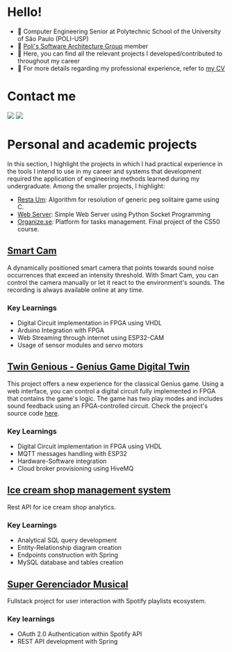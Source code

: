 # Hello!

- 🔭 Computer Engineering Senior at Polytechnic School of the University of São Paulo (POLI-USP)
- 📖 [Poli's Software Architecture Group](https://www.linkedin.com/company/garsoft) member
- 💬 Here, you can find all the relevant projects I developed/contributed to throughout my career
- 💬 For more details regarding my professional experience, refer to [my CV](https://drive.google.com/file/d/1bE47gwdtuRyLdWqqH4mdPMoPfi93M7jG/view?usp=sharing)

# Contact me
  
<div>
<a href=https://www.linkedin.com/in/henriquepaes1/" target="_blank"><img src="https://img.shields.io/badge/-LinkedIn-%230077B5?style=for-the-badge&logo=linkedin&logoColor=white" target="_blank"></a> 
<a href = "mailto:henriquee.paes1@gmail.com"><img src="https://img.shields.io/badge/-Gmail-%23333?style=for-the-badge&logo=gmail&logoColor=white" target="_blank"></a>
</div>
  
# Personal and academic projects
In this section, I highlight the projects in which I had practical experience in the tools I intend to use in my career and systems that development required the application 
of engineering methods learned during my undergraduate. Among the smaller projects, I highlight: 

- [Resta Um](https://github.com/henriquepaes1/restaum): Algorithm for resolution of generic peg solitaire game using C.
- [Web Server](https://github.com/henriquepaes1/servidor-web): Simple Web Server using Python Socket Programming
- [Organize.se](https://github.com/henriquepaes1/organizese): Platform for tasks management. Final project of the CS50 course.

## [Smart Cam](https://www.canva.com/design/DAF79YRvrBc/8r4vmDkX1FXDvOye1nYRnA/edit)
A dynamically positioned smart camera that points towards sound noise occurrences that exceed an intensity threshold.
With Smart Cam, you can control the camera manually or let it react to the environment's sounds. The recording is always available online at any time.

### Key Learnings
- Digital Circuit implementation in FPGA using VHDL
- Arduino Integration with FPGA
- Web Streaming through internet using ESP32-CAM
- Usage of sensor modules and servo motors

## [Twin Genious - Genius Game Digital Twin](https://www.canva.com/design/DAFxDvowMMk/fmFql6FsF3cnarBq7WEV1A/edit?utm_content=DAFxDvowMMk&utm_campaign=designshare&utm_medium=link2&utm_source=sharebutton)
  This project offers a new experience for the classical Genius game.
Using a web interface, you can control a digital circuit fully implemented in FPGA that contains the game's logic. The game has two play modes and includes sound feedback using an FPGA-controlled circuit.
  Check the project's source code [here](https://github.com/GARSoftPoli/twin-genious).

  ### Key Learnings
  - Digital Circuit implementation in FPGA using VHDL
  - MQTT messages handling with ESP32
  - Hardware-Software integration
  - Cloud broker provisioning using HiveMQ

  ## [Ice cream shop management system](https://github.com/004-JPA/FranquiaSorveteria) 
  Rest API for ice cream shop analytics.
  
  ### Key Learnings
  - Analytical SQL query development
  - Entity-Relationship diagram creation
  - Endpoints construction with Spring
  - MySQL database and tables creation
  
## [Super Gerenciador Musical](https://github.com/projetomac0321/SuperGerenciadorMusical)
  Fullstack project for user interaction with Spotify playlists ecosystem.  
  
  ### Key learnings
  - OAuth 2.0 Authentication within Spotify API
  - REST API development with Spring 


